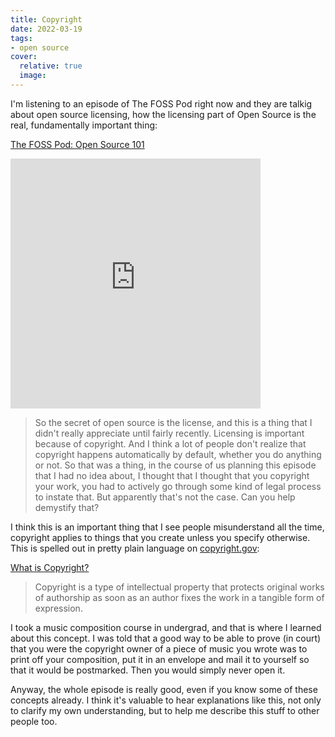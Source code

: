 ```yaml
---
title: Copyright
date: 2022-03-19
tags:
- open source
cover:
  relative: true
  image:
---
```


I'm listening to an episode of The FOSS Pod right now and they are talkig about open source licensing, how the licensing part of Open Source is the real, fundamentally important thing:

[The FOSS Pod: Open Source 101](https://fosspod.content.town/episodes/open-source-101)

<iframe title="Clip from The FOSS Pod: Open Source 101" src="https://video.jadin.me/videos/embed/75f7c775-8cd9-45cc-8a9d-3bd7620a407e" allowfullscreen="" sandbox="allow-same-origin allow-scripts allow-popups" width="400" height="400" frameborder="0"></iframe>

> So the secret of open source is the license, and this is a thing that I didn't really appreciate until fairly recently. Licensing is important because of copyright. And I think a lot of people don't realize that copyright happens automatically by default, whether you do anything or not. So that was a thing, in the course of us planning this episode that I had no idea about, I thought that I thought that you copyright your work, you had to actively go through some kind of legal process to instate that. But apparently that's not the case. Can you help demystify that?

I think this is an important thing that I see people misunderstand all the time, copyright applies to things that you create unless you specify otherwise. This is spelled out in pretty plain language on [copyright.gov](https://copyright.gov/what-is-copyright/):

[What is Copyright?](https://www.copyright.gov/what-is-copyright/)

> Copyright is a type of intellectual property that protects original works of authorship as soon as an author fixes the work in a tangible form of expression.

I took a music composition course in undergrad, and that is where I learned about this concept. I was told that a good way to be able to prove (in court) that you were the copyright owner of a piece of music you wrote was to print off your composition, put it in an envelope and mail it to yourself so that it would be postmarked. Then you would simply never open it.

Anyway, the whole episode is really good, even if you know some of these concepts already. I think it's valuable to hear explanations like this, not only to clarify my own understanding, but to help me describe this stuff to other people too.